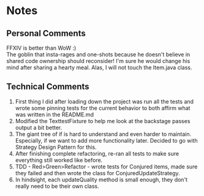 # Notes

## Personal Comments
FFXIV is better than WoW :) <br />
The goblin that insta-rages and one-shots because he doesn't believe in shared code ownership should reconsider! I'm sure he would change his mind after sharing a hearty meal. Alas, I will not touch the Item.java class.

## Technical Comments
<ol>
<li>First thing I did after loading down the project was run all the tests and wrote some pinning tests for the current behavior to both affirm what was written in the README.md</li>
<li>Modified the TexttestFixture to help me look at the backstage passes output a bit better.</li>
<li>The giant tree of if is hard to understand and even harder to maintain. Especially, if we want to add more functionality later. Decided to go with Strategy Design Pattern for this.</li> 
<li>After finishing complete refactoring, re-ran all tests to make sure everything still worked like before.</li>
<li>TDD - Red>Green>Refactor - wrote tests for Conjured items, made sure they failed and then wrote the class for ConjuredUpdateStrategy.</li>
<li> In hindsight, each updateQuality method is small enough, they don't really need to be their own class. </li>
</ol>
